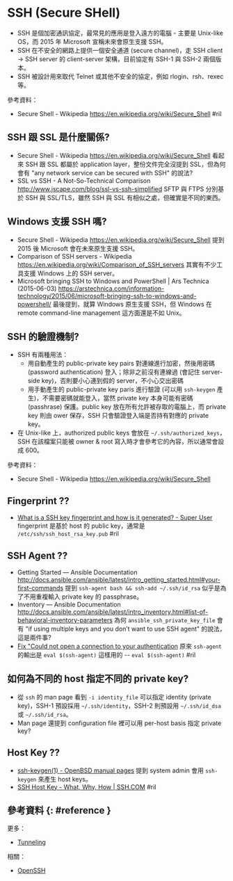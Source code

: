 # SSH (Secure SHell)

  - SSH 是個加密通訊協定，最常見的應用是登入遠方的電腦 - 主要是 Unix-like OS，而 2015 年 Microsoft 宣稱未來會原生支援 SSH。
  - SSH 在不安全的網路上提供一個安全通道 (secure channel)，走 SSH client -> SSH server 的 client-server 架構，目前協定有 SSH-1 與 SSH-2 兩個版本。
  - SSH 被設計用來取代 Telnet 或其他不安全的協定，例如 rlogin、rsh、rexec 等。

參考資料：

  - Secure Shell - Wikipedia https://en.wikipedia.org/wiki/Secure_Shell #ril

## SSH 跟 SSL 是什麼關係?

  - Secure Shell - Wikipedia https://en.wikipedia.org/wiki/Secure_Shell 看起來 SSH 跟 SSL 都屬於 application layer，整份文件完全沒提到 SSL，但為何會有 "any network service can be secured with SSH" 的說法?
  - SSL vs SSH - A Not-So-Technical Comparison http://www.jscape.com/blog/ssl-vs-ssh-simplified SFTP 與 FTPS 分別基於 SSH 與 SSL/TLS，雖然 SSH 與 SSL 有相似之處，但確實是不同的東西。

## Windows 支援 SSH 嗎?

  - Secure Shell - Wikipedia https://en.wikipedia.org/wiki/Secure_Shell 提到 2015 後 Microsoft 會在未來原生支援 SSH。
  - Comparison of SSH servers - Wikipedia https://en.wikipedia.org/wiki/Comparison_of_SSH_servers 其實有不少工具支援 Windows 上的 SSH server。
  - Microsoft bringing SSH to Windows and PowerShell | Ars Technica (2015-06-03) https://arstechnica.com/information-technology/2015/06/microsoft-bringing-ssh-to-windows-and-powershell/ 最後提到，就算 Windows 原生支援 SSH，但 Windows 在 remote command-line management 這方面還是不如 Unix。

## SSH 的驗證機制?

  - SSH 有兩種用法：
      - 用自動產生的 public-private key pairs 對連線進行加密，然後用密碼 (password authentication) 登入；除非之前沒有連線過 (會記住 server-side key)，否則要小心連到假的 server，不小心交出密碼
      - 用手動產生的 public-private key paris 進行驗證 (可以用 `ssh-keygen` 產生)，不需要密碼就能登入，當然 private key 本身可能有密碼 (passhrase) 保護。public key 放在所有允許被存取的電腦上，而 private key 則由 ower 保存，SSH 只會驗證登入端是否持有對應的 private key。
  - 在 Unix-like 上，authorized public keys 會放在 `~/.ssh/authorized_keys`，SSH 在該檔案只能被 owner & root 寫入時才會參考它的內容，所以通常會設成 600。

參考資料：

  - Secure Shell - Wikipedia https://en.wikipedia.org/wiki/Secure_Shell

## Fingerprint ??

  - [What is a SSH key fingerprint and how is it generated? \- Super User](https://superuser.com/questions/421997/) fingerprint 是基於 host 的 public key，通常是 `/etc/ssh/ssh_host_rsa_key.pub` #ril

## SSH Agent ??

  - Getting Started — Ansible Documentation http://docs.ansible.com/ansible/latest/intro_getting_started.html#your-first-commands 提到 `ssh-agent bash && ssh-add ~/.ssh/id_rsa` 似乎是為了不用重複輸入 private key 的 passphrase。
  - Inventory — Ansible Documentation http://docs.ansible.com/ansible/latest/intro_inventory.html#list-of-behavioral-inventory-parameters 為何 `ansible_ssh_private_key_file` 會有 "if using multiple keys and you don’t want to use SSH agent" 的說法，這是兩件事?
  - [Fix "Could not open a connection to your authentication](https://coderwall.com/p/rdi_wq/fix-could-not-open-a-connection-to-your-authentication-agent-when-using-ssh-add) 原來 `ssh-agent` 的輸出是 `eval $(ssh-agent)` 這樣用的 -- `eval $(ssh-agent)` #ril

## 如何為不同的 host 指定不同的 private key?

  - 從 `ssh` 的 man page 看到 `-i identity_file` 可以指定 identity (private key)，SSH-1 預設採用 `~/.ssh/identity`，SSH-2 則預設用 `~/.ssh/id_dsa` 或 `~/.ssh/id_rsa`。
  - Man page 還提到 configuration file 裡可以用 per-host basis 指定 private key?

## Host Key ??

  - [ssh\-keygen\(1\) \- OpenBSD manual pages](https://man.openbsd.org/ssh-keygen) 提到 system admin 會用 `ssh-keygen` 來產生 host keys。
  - [SSH Host Key \- What, Why, How \| SSH\.COM](https://www.ssh.com/ssh/host-key) #ril

## 參考資料 {: #reference }

更多：

  - [Tunneling](ssh-tunneling.md)

相關：

  - [OpenSSH](openssh.md)
